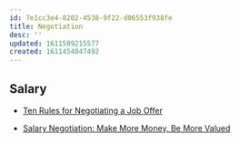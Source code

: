 ```yaml
---
id: 7e1cc3e4-8202-4538-9f22-d06553f938fe
title: Negotiation
desc: ''
updated: 1611589215577
created: 1611454047492
---
```


## Salary

- [Ten Rules for Negotiating a Job Offer](https://www.freecodecamp.org/news/ten-rules-for-negotiating-a-job-offer-ee17cccbdab6/)

- [Salary Negotiation: Make More Money, Be More Valued](https://www.kalzumeus.com/2012/01/23/salary-negotiation/)
